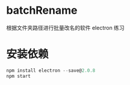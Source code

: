 # batchRename
根据文件夹路径进行批量改名的软件 electron 练习

# 安装依赖
~~~js
npm install electron --save@2.0.8
npm start
~~~